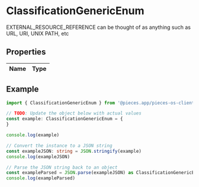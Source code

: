 
# ClassificationGenericEnum

EXTERNAL_RESOURCE_REFERENCE can be thought of as anything such as URL, URI, UNIX PATH, etc

## Properties

Name | Type
------------ | -------------

## Example

```typescript
import { ClassificationGenericEnum } from '@pieces.app/pieces-os-client'

// TODO: Update the object below with actual values
const example: ClassificationGenericEnum = {
}

console.log(example)

// Convert the instance to a JSON string
const exampleJSON: string = JSON.stringify(example)
console.log(exampleJSON)

// Parse the JSON string back to an object
const exampleParsed = JSON.parse(exampleJSON) as ClassificationGenericEnum
console.log(exampleParsed)
```


